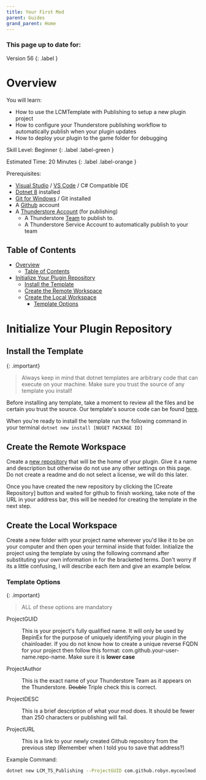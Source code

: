 ```yaml
---
title: Your First Mod
parent: Guides
grand_parent: Home
---
```


<h3>This page up to date for:</h3>
Version 56
{: .label }

# Overview

You will learn:
- How to use the LCMTemplate with Publishing to setup a new plugin project
- How to configure your Thunderstore publishing workflow to automatically publish when your plugin updates
- How to deploy your plugin to the game folder for debugging

Skill Level: Beginner
{: .label .label-green }

Estimated Time: 20 Minutes
{: .label .label-orange }

Prerequisites:
- [Visual Studio](https://visualstudio.microsoft.com/) / [VS Code](https://code.visualstudio.com/) / C# Compatible IDE
- [Dotnet 8](https://dotnet.microsoft.com/en-us/download/dotnet/8.0) installed
- [Git for Windows](https://gitforwindows.org/) / Git installed
- A [Github](https://www.github.com) account
- A [Thunderstore Account](https://thunderstore.io) (for publishing)
  - A Thunderstore [Team](https://thunderstore.io/settings/teams/) to publish to.
  - A Thunderstore Service Account to automatically publish to your team

## Table of Contents

- [Overview](#overview)
  - [Table of Contents](#table-of-contents)
- [Initialize Your Plugin Repository](#initialize-your-plugin-repository)
  - [Install the Template](#install-the-template)
  - [Create the Remote Workspace](#create-the-remote-workspace)
  - [Create the Local Workspace](#create-the-local-workspace)
    - [Template Options](#template-options)

# Initialize Your Plugin Repository

## Install the Template

{: .important}
> Always keep in mind that dotnet templates are arbitrary code that can execute on your machine. Make sure you trust the source of any template you install!

Before installing any template, take a moment to review all the files and be certain you trust the source. Our template's source code can be found [here](https://github.com/LethalCompanyModding/LCM-Template-TSPublishing).

When you're ready to install the template run the following command in your terminal `dotnet new install [NUGET PACKAGE ID]`

## Create the Remote Workspace

Create a [new repository](https://github.com/new) that will be the home of your plugin. Give it a name and description but otherwise do not use any other settings on this page. Do not create a readme and do not select a license, we will do this later.

Once you have created the new repository by clicking the [Create Repository] button and waited for github to finish working, take note of the URL in your address bar, this will be needed for creating the template in the next step.

## Create the Local Workspace

Create a new folder with your project name wherever you'd like it to be on your computer and then open your terminal inside that folder. Initialize the project using the template by using the following command after substituting your own information in for the bracketed terms. Don't worry if its a little confusing, I will describe each item and give an example below.

### Template Options

{: .important}
> ALL of these options are mandatory

<dl>
  <dt>ProjectGUID</dt>
  <dd>
  
  This is your project's fully qualified name. It will only be used by BepinEx for the purpose of uniquely identifying your plugin in the chainloader. If you do not know how to create a unique reverse FQDN for your project then follow this format: com.github.your-user-name.repo-name. Make sure it is <strong>lower case</strong>

  </dd>

  <dt>ProjectAuthor</dt>
  <dd>
  
  This is the exact name of your Thunderstore Team as it appears on the Thunderstore. <del>Double</del> Triple check this is correct.
  
  </dd>

  <dt>ProjectDESC</dt>
  <dd>
  
  This is a brief description of what your mod does. It should be fewer than 250 characters or publishing will fail.

  </dd>
  <dt>ProjectURL</dt>
  <dd>
  
  This is a link to your newly created Github repository from the previous step (Remember when I told you to save that address?)

  </dd>
</dl>


Example Command:
```bash
dotnet new LCM_TS_Publishing --ProjectGUID com.github.robyn.mycoolmod --ProjectAuthor RobynLlama --ProjectDESC "The coolest mod ever made" --ProjectURL https://github.com/LethalCompanyModding/LCM-Template-TSPublishing
```